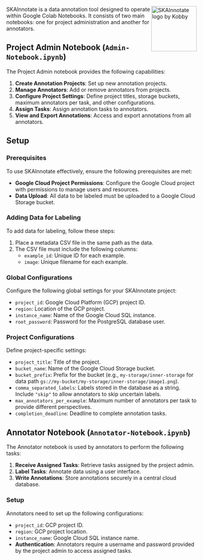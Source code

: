 <img src="https://github.com/instadeepai/SKAInnotate/assets/18593619/5b7f895f-9479-4d1c-82d0-5bd2cd744bf7" align="right"
     alt="SKAInnotate logo by Kobby" width="120" height="120">
     
SKAInnotate is a data annotation tool designed to operate within Google Colab Notebooks. It consists of two main notebooks: one for project administration and another for annotators.

## Project Admin Notebook (`Admin-Notebook.ipynb`)

The Project Admin notebook provides the following capabilities:

1. **Create Annotation Projects**: Set up new annotation projects.
2. **Manage Annotators**: Add or remove annotators from projects.
3. **Configure Project Settings**: Define project titles, storage buckets, maximum annotators per task, and other configurations.
4. **Assign Tasks**: Assign annotation tasks to annotators.
5. **View and Export Annotations**: Access and export annotations from all annotators.

## Setup

### Prerequisites

To use SKAInnotate effectively, ensure the following prerequisites are met:

- **Google Cloud Project Permissions**: Configure the Google Cloud project with permissions to manage users and resources.
- **Data Upload**: All data to be labeled must be uploaded to a Google Cloud Storage bucket.

### Adding Data for Labeling

To add data for labeling, follow these steps:

1. Place a metadata CSV file in the same path as the data.
2. The CSV file must include the following columns:
   - `example_id`: Unique ID for each example.
   - `image`: Unique filename for each example.

### Global Configurations

Configure the following global settings for your SKAInnotate project:

- `project_id`: Google Cloud Platform (GCP) project ID.
- `region`: Location of the GCP project.
- `instance_name`: Name of the Google Cloud SQL instance.
- `root_password`: Password for the PostgreSQL database user.

### Project Configurations

Define project-specific settings:

- `project_title`: Title of the project.
- `bucket_name`: Name of the Google Cloud Storage bucket.
- `bucket_prefix`: Prefix for the bucket (e.g., `my-storage/inner-storage` for data path `gs://my-bucket/my-storage/inner-storage/image1.png`).
- `comma_separated_labels`: Labels stored in the database as a string. Include `"skip"` to allow annotators to skip uncertain labels.
- `max_annotators_per_example`: Maximum number of annotators per task to provide different perspectives.
- `completion_deadline`: Deadline to complete annotation tasks.

## Annotator Notebook (`Annotator-Notebook.ipynb`)

The Annotator notebook is used by annotators to perform the following tasks:

1. **Receive Assigned Tasks**: Retrieve tasks assigned by the project admin.
2. **Label Tasks**: Annotate data using a user interface.
3. **Write Annotations**: Store annotations securely in a central cloud database.

### Setup

Annotators need to set up the following configurations:

- `project_id`: GCP project ID.
- `region`: GCP project location.
- `instance_name`: Google Cloud SQL instance name.
- **Authentication**: Annotators require a username and password provided by the project admin to access assigned tasks.
